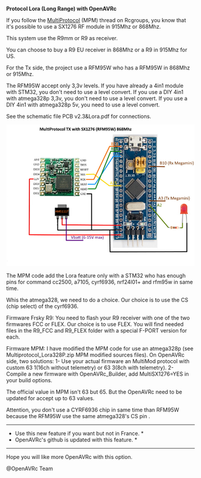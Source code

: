 **Protocol Lora (Long Range) with OpenAVRc**

If you follow the [MultiProtocol](https://www.rcgroups.com/forums/showthread.php?2165676-DIY-Multiprotocol-TX-Module) (MPM) thread on Rcgroups, you know that it's possible to use a SX1276 RF module in 915Mhz or 868Mhz.

This system use the R9mm or R9 as receiver.

You can choose to buy a R9 EU receiver in 868Mhz or a R9 in 915Mhz for US.

For the Tx side, the project use a RFM95W who has a RFM95W in 868Mhz or 915Mhz.

The RFM95W accept only 3,3v levels.
If you have already a 4in1 module with STM32, you don't need to use a level convert.
If you use a DIY 4in1 with atmega328p 3,3v, you don't need to use a level convert.
If you use a DIY 4in1 with atmega328p 5v, you need to use a level convert.

See the schematic file PCB v2.3&Lora.pdf for connections.

![PCB v2.3&Lora.pdf](https://github.com/Ingwie/OpenAVRc_Hw/blob/V3/Lora/MPM_FrskyR9_stm32.jpg)

The MPM code add the Lora feature only with a STM32 who has enough pins for command cc2500, a7105, cyrf6936, nrf24l01+ and rfm95w in same time.

Whis the atmega328, we need to do a choice. Our choice is to use the CS (chip select) of the cyrf6936.

Firmware Frsky R9:
You need to flash your R9 receiver with one of the two firmwares FCC or FLEX.
Our choice is to use FLEX.
You will find needed files in the R9_FCC and R9_FLEX folder with a special F-PORT version for each. 

Firmware MPM:
I have modified the MPM code for use an atmega328p (see Multiprotocol_Lora328P.zip MPM modified sources files).
On OpenAVRc side, two solutions:
1- Use your actual firmware an MultiMod protocol with custom 63 1(16ch without telemetry) or 63 3(8ch with telemetry).
2- Compile a new firmware with OpenAVRc_Builder, add MultiSX1276=YES in your build options.

The official value in MPM isn't 63 but 65. But the OpenAVRc need to be updated for accept up to 63 values.

Attention, you don't use a CYRF6936 chip in same time than RFM95W because the RFM95W use the same atmega328's CS pin .

**************************************************************************************************************
* Use this new feature if you want but not in France.                                                        *
* OpenAVRc's github is updated with this feature.                                                            *
**************************************************************************************************************

Hope you will like more OpenAVRc with this option.

@OpenAVRc Team